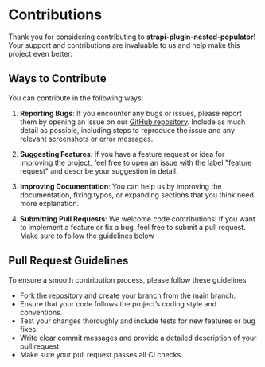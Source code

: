 
# Contributions

Thank you for considering contributing to **strapi-plugin-nested-populator**! Your support and contributions are invaluable to us and help make this project even better.

## Ways to Contribute

You can contribute in the following ways:

1. **Reporting Bugs**: If you encounter any bugs or issues, please report them by opening an issue on our [GitHub repository](https://github.com/encoresky/strapi-plugin-nested-populator/issues). Include as much detail as possible, including steps to reproduce the issue and any relevant screenshots or error messages.

2. **Suggesting Features**: If you have a feature request or idea for improving the project, feel free to open an issue with the label "feature request" and describe your suggestion in detail.

3. **Improving Documentation**: You can help us by improving the documentation, fixing typos, or expanding sections that you think need more explanation.

4. **Submitting Pull Requests**: We welcome code contributions! If you want to implement a feature or fix a bug, feel free to submit a pull request. Make sure to follow the guidelines below

## Pull Request Guidelines

To ensure a smooth contribution process, please follow these guidelines

- Fork the repository and create your branch from the main branch.
- Ensure that your code follows the project’s coding style and conventions.
- Test your changes thoroughly and include tests for new features or bug fixes.
- Write clear commit messages and provide a detailed description of your pull request.
- Make sure your pull request passes all CI checks.